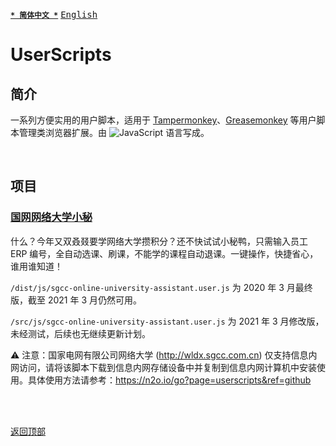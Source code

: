 [<kbd>**`* 简体中文 *`**</kbd>](https://github.com/francis-zhao/userscripts#readme "读我") [<kbd>English</kbd>](https://github.com/francis-zhao/userscripts/blob/master/README.en.md "Readme")

# UserScripts

## 简介

一系列方便实用的用户脚本，适用于 [Tampermonkey](https://www.tampermonkey.net/ "Tampermonkey")、[Greasemonkey](https://www.greasespot.net/ "Greasemonkey") 等用户脚本管理类浏览器扩展。由 ![JavaScript](https://img.shields.io/github/languages/top/francis-zhao/userscripts?style=flat-square) 语言写成。

<br>

## 项目

### [国网网络大学小秘](https://github.com/francis-zhao/userscripts/blob/master/src/js/sgcc-online-university-assistant.user.js)

什么？今年又双叒叕要学网络大学攒积分？还不快试试小秘鸭，只需输入员工 ERP 编号，全自动选课、刷课，不能学的课程自动退课。一键操作，快捷省心，谁用谁知道！

`/dist/js/sgcc-online-university-assistant.user.js` 为 2020 年 3 月最终版，截至 2021 年 3 月仍然可用。

`/src/js/sgcc-online-university-assistant.user.js` 为 2021 年 3 月修改版，未经测试，后续也无继续更新计划。

⚠ 注意：国家电网有限公司网络大学 (http://wldx.sgcc.com.cn) 仅支持信息内网访问，请将该脚本下载到信息内网存储设备中并复制到信息内网计算机中安装使用。具体使用方法请参考：https://n2o.io/go?page=userscripts&ref=github

<br>
<br>

[<kbd>返回顶部</kbd>](# "返回顶部")
